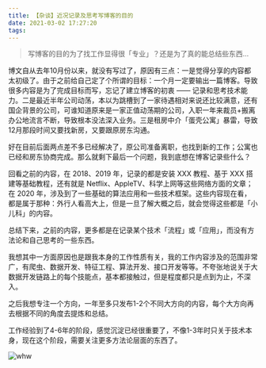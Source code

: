 ```yaml
---
title: 【杂谈】近况记录及思考写博客的目的
date: 2021-03-02 17:27:20
tags:
---
```


> 写博客的目的为了找工作显得很「专业」？还是为了真的能总结些东西...
<!--more-->

博文自从去年10月份以来，就没有写过了，原因有三点：一是觉得分享的内容都太初级了。由于之前给自己定了个所谓的目标：一个月一定要输出一篇博客。导致很多内容是为了完成目标而写，忘记了建立博客的初衷 —— 记录和思考技术能力。二是最近半年公司动荡，本以为跳槽到了一家待遇相对来说还比较满意，还有国企背景的公司，可谁知道原来是一家正值动荡期的公司，入职一年来裁员+搬离办公地流言不断，导致根本没法深入业务。三是租房中介「蛋壳公寓」暴雷，导致12月那段时间又要找新房，又要跟原房东沟通。

好在目前后面两点差不多已经解决了，原公司准备离职，也找到新的工作；公寓也已经和房东协商完成。那么就剩下最后一个问题，我到底想在博客记录些什么？

回看之前的内容，在 2018、2019 年，记录的都是安装 XXX 教程、基于 XXX 搭建等基础教程，还有就是 Netflix、AppleTV、科学上网等这些网络方面的文章；在 2020 年，涉及到了一些基础的算法应用和一些技术框架。这些内容现在看，都是属于那种：外行人看高大上，但是一旦了解大概之后，就会觉得这些都是「小儿科」的内容。

总结下来，之前的内容，更多都是在记录某个技术「流程」或「应用」，而没有方法论和自己思考的一些东西。

我想其中一方面原因也是跟我本身的工作性质有关，我的工作内容涉及的范围非常广，有爬虫、数据开发、特征工程、算法开发、接口开发等等。不夸张地说关于大数据开发链路上的每个技能点，基本都接触过，但是程度都只是点到为止，不深入。

之后我想专注一个方向，一年至多只发布1-2个不同大方向的内容，每个大方向再去根据不同的角度去提炼和总结。

工作经验到了4-6年的阶段，感觉沉淀已经很重要了，不像1-3年时只关于技术本身，现在这个阶段，需要关注更多方法论层面的东西了。

![whw](https://timeline229-image.oss-cn-hangzhou.aliyuncs.com/tattle-2021-orientation/starting-with-why.jpg)